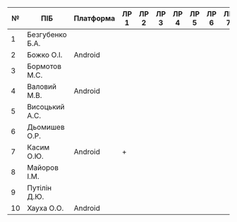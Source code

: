 | №  | ПІБ             | Платформа | ЛР 1 | ЛР 2 | ЛР 3 | ЛР 4 | ЛР 5 | ЛР 6 | ЛР 7 | ЛР 8 | Доп | Github |
|----|-----------------|-----------|------|------|------|------|------|------|------|------|-----|--------|
| 1  | Безгубенко Б.А. |           |      |      |      |      |      |      |      |      |     |        |
| 2  | Божко О.І.      | Android   |      |      |      |      |      |      |      |      |     | GH     |
| 3  | Бормотов М.С.   |           |      |      |      |      |      |      |      |      |     |        |
| 4  | Валовий М.В.    | Android   |      |      |      |      |      |      |      |      |     | GH     |
| 5  | Висоцький А.С.  |           |      |      |      |      |      |      |      |      |     |        |
| 6  | Дьомишев О.Р.   |           |      |      |      |      |      |      |      |      |     |        |
| 7  | Касим О.Ю.      | Android   | +    |      |      |      |      |      |      |      |     | GH     |
| 8  | Майоров І.М.    |           |      |      |      |      |      |      |      |      |     |        |
| 9  | Путілін Д.Ю.    |           |      |      |      |      |      |      |      |      |     |        |
| 10 | Хауха О.О.      | Android   |      |      |      |      |      |      |      |      |     | GH     |
